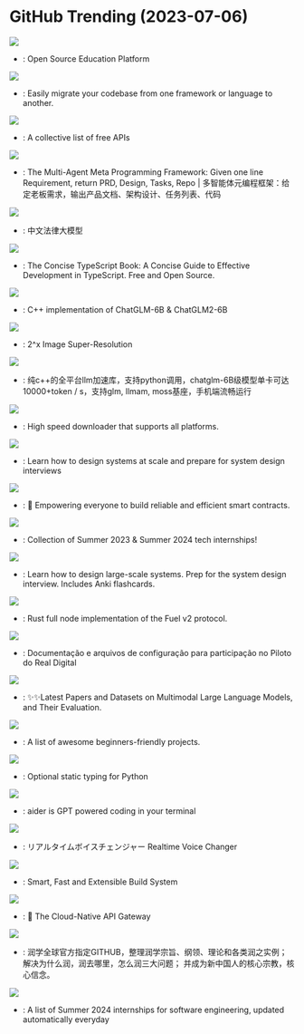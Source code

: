 # GitHub Trending (2023-07-06)

![](https://img.shields.io/badge/TypeScript-New%20722-green?style=flat-square&logo=appveyor)
- [](https://github.comundefined): Open Source Education Platform

![](https://img.shields.io/badge/Python-New%201-green?style=flat-square&logo=appveyor)
- [](https://github.comundefined): Easily migrate your codebase from one framework or language to another.

![](https://img.shields.io/badge/Python-New%20475-green?style=flat-square&logo=appveyor)
- [](https://github.comundefined): A collective list of free APIs

![](https://img.shields.io/badge/Python-New%20476-green?style=flat-square&logo=appveyor)
- [](https://github.comundefined): The Multi-Agent Meta Programming Framework: Given one line Requirement, return PRD, Design, Tasks, Repo | 多智能体元编程框架：给定老板需求，输出产品文档、架构设计、任务列表、代码

![](https://img.shields.io/badge/none-New%20696-green?style=flat-square&logo=appveyor)
- [](https://github.comundefined): 中文法律大模型

![](https://img.shields.io/badge/TypeScript-New%201-green?style=flat-square&logo=appveyor)
- [](https://github.comundefined): The Concise TypeScript Book: A Concise Guide to Effective Development in TypeScript. Free and Open Source.

![](https://img.shields.io/badge/C%2B%2B-New%2099-green?style=flat-square&logo=appveyor)
- [](https://github.comundefined): C++ implementation of ChatGLM-6B & ChatGLM2-6B

![](https://img.shields.io/badge/TypeScript-New%20532-green?style=flat-square&logo=appveyor)
- [](https://github.comundefined): 2^x Image Super-Resolution

![](https://img.shields.io/badge/C%2B%2B-New%2069-green?style=flat-square&logo=appveyor)
- [](https://github.comundefined): 纯c++的全平台llm加速库，支持python调用，chatglm-6B级模型单卡可达10000+token / s，支持glm, llmam, moss基座，手机端流畅运行

![](https://img.shields.io/badge/Dart-New%20308-green?style=flat-square&logo=appveyor)
- [](https://github.comundefined): High speed downloader that supports all platforms.

![](https://img.shields.io/badge/none-New%20795-green?style=flat-square&logo=appveyor)
- [](https://github.comundefined): Learn how to design systems at scale and prepare for system design interviews

![](https://img.shields.io/badge/Rust-New%201-green?style=flat-square&logo=appveyor)
- [](https://github.comundefined): 🌴 Empowering everyone to build reliable and efficient smart contracts.

![](https://img.shields.io/badge/none-New%2094-green?style=flat-square&logo=appveyor)
- [](https://github.comundefined): Collection of Summer 2023 & Summer 2024 tech internships!

![](https://img.shields.io/badge/Python-New%20207-green?style=flat-square&logo=appveyor)
- [](https://github.comundefined): Learn how to design large-scale systems. Prep for the system design interview. Includes Anki flashcards.

![](https://img.shields.io/badge/Rust-New%201-green?style=flat-square&logo=appveyor)
- [](https://github.comundefined): Rust full node implementation of the Fuel v2 protocol.

![](https://img.shields.io/badge/TypeScript-New%2086-green?style=flat-square&logo=appveyor)
- [](https://github.comundefined): Documentação e arquivos de configuração para participação no Piloto do Real Digital

![](https://img.shields.io/badge/none-New%20195-green?style=flat-square&logo=appveyor)
- [](https://github.comundefined): ✨✨Latest Papers and Datasets on Multimodal Large Language Models, and Their Evaluation.

![](https://img.shields.io/badge/none-New%2090-green?style=flat-square&logo=appveyor)
- [](https://github.comundefined): A list of awesome beginners-friendly projects.

![](https://img.shields.io/badge/Python-New%2023-green?style=flat-square&logo=appveyor)
- [](https://github.comundefined): Optional static typing for Python

![](https://img.shields.io/badge/Python-New%20281-green?style=flat-square&logo=appveyor)
- [](https://github.comundefined): aider is GPT powered coding in your terminal

![](https://img.shields.io/badge/Python-New%20194-green?style=flat-square&logo=appveyor)
- [](https://github.comundefined): リアルタイムボイスチェンジャー Realtime Voice Changer

![](https://img.shields.io/badge/TypeScript-New%2014-green?style=flat-square&logo=appveyor)
- [](https://github.comundefined): Smart, Fast and Extensible Build System

![](https://img.shields.io/badge/Lua-New%2078-green?style=flat-square&logo=appveyor)
- [](https://github.comundefined): 🦍 The Cloud-Native API Gateway

![](https://img.shields.io/badge/none-New%2036-green?style=flat-square&logo=appveyor)
- [](https://github.comundefined): 润学全球官方指定GITHUB，整理润学宗旨、纲领、理论和各类润之实例；解决为什么润，润去哪里，怎么润三大问题； 并成为新中国人的核心宗教，核心信念。

![](https://img.shields.io/badge/Python-New%2035-green?style=flat-square&logo=appveyor)
- [](https://github.comundefined): A list of Summer 2024 internships for software engineering, updated automatically everyday

